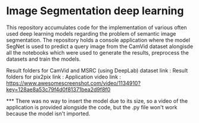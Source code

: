 # Image Segmentation deep learning

This repository accumulates code for the implementation of various often used deep learning models regarding the problem of semantic image segmentation. The repository holds a console application where the model SegNet is used to predict a query image from the CamVid dataset alongisde all the notebooks which were used to generate the results, preprocess the datasets and train the models.

Result folders for CamVid and MSRC (using DeepLab) dataset link : 
Result folders for pix2pix link : 
Application video link : https://www.awesomescreenshot.com/video/1134910?key=128ae8a53c79f4d0f81371bea2d9f8f0

*** There was no way to insert the model due to its size, so a video of the application is provided alongside the code, but the .py file won't work because the model isn't imported.
